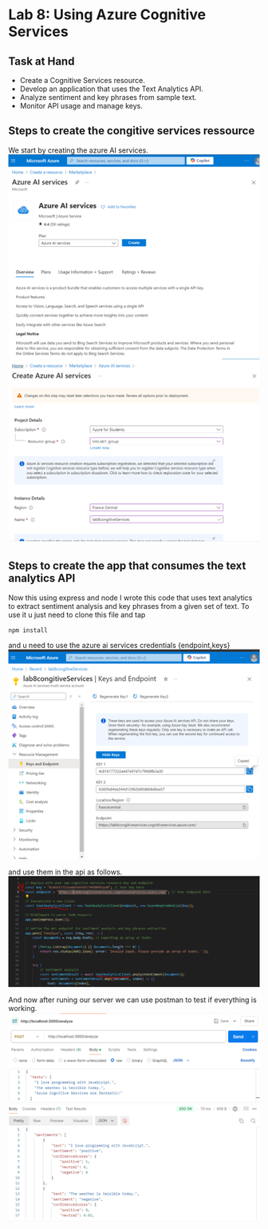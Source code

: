 # Lab 8: Using Azure Cognitive Services

## Task at Hand

- Create a Cognitive Services resource.
- Develop an application that uses the Text Analytics API.
- Analyze sentiment and key phrases from sample text.
- Monitor API usage and manage keys.

## Steps to create the congitive services ressource
We start by creating the azure AI services.
![Create ai services](https://github.com/YoussefHannachii/AZTraining/blob/master/Lab8/images/1.PNG)
![Create ai services 2](https://github.com/YoussefHannachii/AZTraining/blob/master/Lab8/images/2.PNG)


## Steps to create the app that consumes the text analytics API
Now this using express and node I wrote this code that uses text analytics to extract sentiment analysis and key phrases from a given set of text.
To use it u just need to clone this file and tap 
```code
npm install
```

and u need to use the azure ai services credentials {endpoint,keys}
![Credentials ](https://github.com/YoussefHannachii/AZTraining/blob/master/Lab8/images/3.PNG)

and use them in the api as follows.
![function](https://github.com/YoussefHannachii/AZTraining/blob/master/Lab8/images/4.PNG)

And now after runing our server we can use postman to test if everything is working.
![Postman test](https://github.com/YoussefHannachii/AZTraining/blob/master/Lab8/images/5.PNG)
